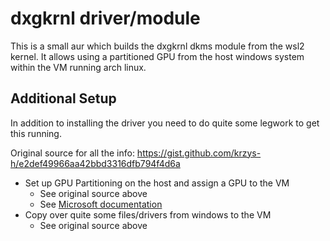 # dxgkrnl driver/module
This is a small aur which builds the dxgkrnl dkms module from the wsl2 kernel. It allows using a partitioned GPU from the host windows system within the VM running arch linux.

## Additional Setup
In addition to installing the driver you need to do quite some legwork to get this running.

Original source for all the info: https://gist.github.com/krzys-h/e2def49966aa42bbd3316dfb794f4d6a

* Set up GPU Partitioning on the host and assign a GPU to the VM
  * See original source above
  * See [Microsoft documentation](https://learn.microsoft.com/en-us/windows-server/virtualization/hyper-v/partition-assign-vm-gpu?tabs=powershell&pivots=windows-server)
* Copy over quite some files/drivers from windows to the VM
  * See original source above